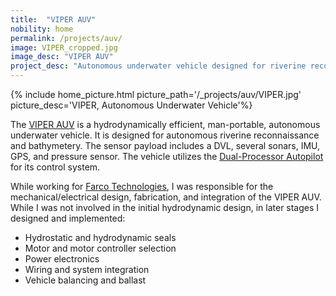 ```yaml
---
title:  "VIPER AUV"
nobility: home
permalink: /projects/auv/
image: VIPER_cropped.jpg
image_desc: "VIPER AUV"
project_desc: "Autonomous underwater vehicle designed for riverine reconnaissance."
---
```


{% include home_picture.html picture_path='/_projects/auv/VIPER.jpg' picture_desc='VIPER, Autonomous Underwater Vehicle'%}

The [VIPER AUV](http://www.farcotech.com/?q=content/underwater-vehicles) is a hydrodynamically efficient, 
man-portable, autonomous underwater vehicle. It is designed for autonomous riverine reconnaissance and 
bathymetery. The sensor payload includes a DVL, several sonars, IMU, GPS, and pressure sensor. The vehicle
utilizes the [Dual-Processor Autopilot]({{site.baseurl}}/projects/autopilot) for its control system.

While working for [Farco Technologies](http://www.farcotech.com), I 
was responsible for the mechanical/electrical design, fabrication, and integration of the VIPER AUV.
While I was not involved in the initial hydrodynamic design, in later stages I designed and implemented:

  - Hydrostatic and hydrodynamic seals
  - Motor and motor controller selection
  - Power electronics
  - Wiring and system integration
  - Vehicle balancing and ballast